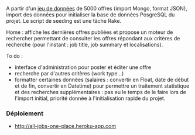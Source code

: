 A partir d'un [jeu de données](dataset.json) de 5000 offres (import Mongo, format JSON), import des données pour initialiser la base de données PosgreSQL du projet. Le script de seeding est une tâche Rake.

Home : affiche les dernières offres publiées et propose un moteur de rechercher permettant de consulter les offres répondant aux critères de recherche (pour l'instant : job title, job summary et localisations).

To do :

- interface d'administration pour poster et éditer une offre
- recherche par d'autres critères (work type...)
- formatter certaines données (salaires : convertir en Float, date de début et de fin, convertir en Datetime) pour permettre un traitement statistique et des recherches supplémentaires : pas eu le temps de le faire lors de l'import initial, priorité donnée à l'initialisation rapide du projet.

### Déploiement

- http://all-jobs-one-place.heroku-app.com
